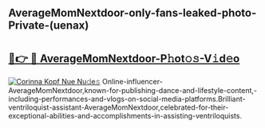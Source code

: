 ## AverageMomNextdoor-only-fans​-leaked-photo​-Private-(uenax)


# <h2><a href="https://mediaupload.pro?title=AverageMomNextdoor&ref=git">🔗👉 🔴 AverageMomNextdoor-P𝚑ot𝚘𝚜-V𝚒d𝚎o</a></h2>

[![Corinna Kopf Nue Nu𝚍e𝚜](https://i.imgur.com/0qMVB7G.gif)](https://mediaupload.pro?title=AverageMomNextdoor&ref=git)
Online-influencer-AverageMomNextdoor,known-for-publishing-dance-and-lifestyle-content,-including-performances-and-vlogs-on-social-media-platforms.Brilliant-ventriloquist-assistant-AverageMomNextdoor,celebrated-for-their-exceptional-abilities-and-accomplishments-in-assisting-ventriloquists.  